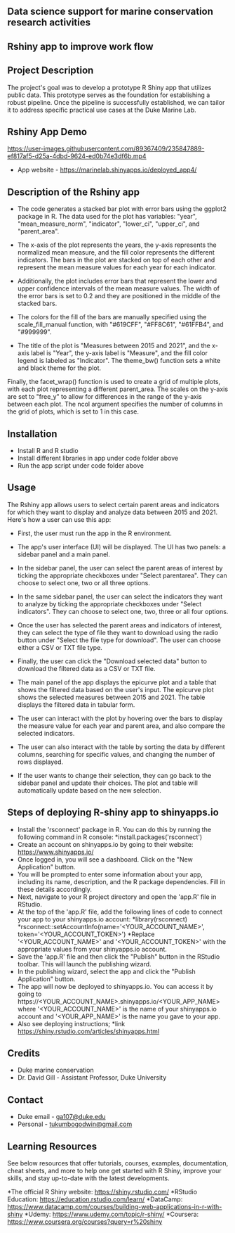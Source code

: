 ## Data science support for marine conservation research activities
## Rshiny app to improve work flow

## Project Description
The project's goal was to develop a prototype R Shiny app that utilizes public data. This prototype serves as the foundation for establishing a robust pipeline. Once the pipeline is successfully established, we can tailor it to address specific practical use cases at the Duke Marine Lab.

## Rshiny App Demo

https://user-images.githubusercontent.com/89367409/235847889-ef817af5-d25a-4dbd-9624-ed0b74e3df6b.mp4
* App website - https://marinelab.shinyapps.io/deployed_app4/

## Description of the Rshiny app

* The code generates a stacked bar plot with error bars using the ggplot2 package in R. The data used for the plot has variables: "year", "mean_measure_norm", "indicator", "lower_ci", "upper_ci", and "parent_area".

+ The x-axis of the plot represents the years, the y-axis represents the normalized mean measure, and the fill color represents the different indicators. The bars in the plot are stacked on top of each other and represent the mean measure values for each year for each indicator.

- Additionally, the plot includes error bars that represent the lower and upper confidence intervals of the mean measure values. The width of the error bars is set to 0.2 and they are positioned in the middle of the stacked bars.

* The colors for the fill of the bars are manually specified using the scale_fill_manual function, with "#619CFF", "#FF8C61", "#61FFB4", and "#999999".

* The title of the plot is "Measures between 2015 and 2021", and the x-axis label is "Year", the y-axis label is "Measure", and the fill color legend is labeled as "Indicator". The theme_bw() function sets a white and black theme for the plot.

Finally, the facet_wrap() function is used to create a grid of multiple plots, with each plot representing a different parent_area. The scales on the y-axis are set to "free_y" to allow for differences in the range of the y-axis between each plot. The ncol argument specifies the number of columns in the grid of plots, which is set to 1 in this case.

## Installation
* Install R and R studio
* Install different libraries in app under code folder above
* Run the app script under code folder above 

## Usage
The Rshiny app allows users to select certain parent areas and indicators for which they want to display and analyze data between 2015 and 2021. Here's how a user can use this app:

* First, the user must run the app in the R environment.

* The app's user interface (UI) will be displayed. The UI has two panels: a sidebar panel and a main panel.

* In the sidebar panel, the user can select the parent areas of interest by ticking the appropriate checkboxes under "Select parentarea". They can choose to select one, two or all three options.

* In the same sidebar panel, the user can select the indicators they want to analyze by ticking the appropriate checkboxes under "Select indicators". They can choose to select one, two, three or all four options.

* Once the user has selected the parent areas and indicators of interest, they can select the type of file they want to download using the radio button under "Select the file type for download". The user can choose either a CSV or TXT file type.

* Finally, the user can click the "Download selected data" button to download the filtered data as a CSV or TXT file.

* The main panel of the app displays the epicurve plot and a table that shows the filtered data based on the user's input. The epicurve plot shows the selected measures between 2015 and 2021. The table displays the filtered data in tabular form.

* The user can interact with the plot by hovering over the bars to display the measure value for each year and parent area, and also compare the selected indicators.

* The user can also interact with the table by sorting the data by different columns, searching for specific values, and changing the number of rows displayed.

* If the user wants to change their selection, they can go back to the sidebar panel and update their choices. The plot and table will automatically update based on the new selection.

## Steps of deploying R-shiny app to shinyapps.io 

* Install the 'rsconnect' package in R. You can do this by running the following command in R console:
             *install.packages('rsconnect')
* Create an account on shinyapps.io by going to their website: https://www.shinyapps.io/
* Once logged in, you will see a dashboard. Click on the "New Application" button.
* You will be prompted to enter some information about your app, including its name, description, and the R package dependencies. Fill in these   details accordingly.
* Next, navigate to your R project directory and open the 'app.R' file in RStudio.
* At the top of the 'app.R' file, add the following lines of code to connect your app to your shinyapps.io account:
             *library(rsconnect)
             *rsconnect::setAccountInfo(name='<YOUR_ACCOUNT_NAME>', token='<YOUR_ACCOUNT_TOKEN>')
             *Replace '<YOUR_ACCOUNT_NAME>' and '<YOUR_ACCOUNT_TOKEN>' with the appropriate values from your shinyapps.io account.
* Save the 'app.R' file and then click the "Publish" button in the RStudio toolbar. This will launch the publishing wizard.
* In the publishing wizard, select the app and click the "Publish Application" button.
* The app will now be deployed to shinyapps.io. You can access it by going to https://<YOUR_ACCOUNT_NAME>.shinyapps.io/<YOUR_APP_NAME> where '<YOUR_ACCOUNT_NAME>' is the name of your shinyapps.io account and '<YOUR_APP_NAME>' is the name you gave to your app.
* Also see deploying instructions; *link https://shiny.rstudio.com/articles/shinyapps.html

## Credits
* Duke marine conservation
* Dr. David Gill - Assistant Professor, Duke University

## Contact
* Duke email - ga107@duke.edu
* Personal - tukumbogodwin@gmail.com

## Learning Resources
See below resources that offer tutorials, courses, examples, documentation, cheat sheets, and more to help one get started with R Shiny, improve your skills, and stay up-to-date with the latest developments.

   *The official R Shiny website: https://shiny.rstudio.com/
   *RStudio Education: https://education.rstudio.com/learn/
   *DataCamp: https://www.datacamp.com/courses/building-web-applications-in-r-with-shiny
   *Udemy: https://www.udemy.com/topic/r-shiny/
   *Coursera: https://www.coursera.org/courses?query=r%20shiny


